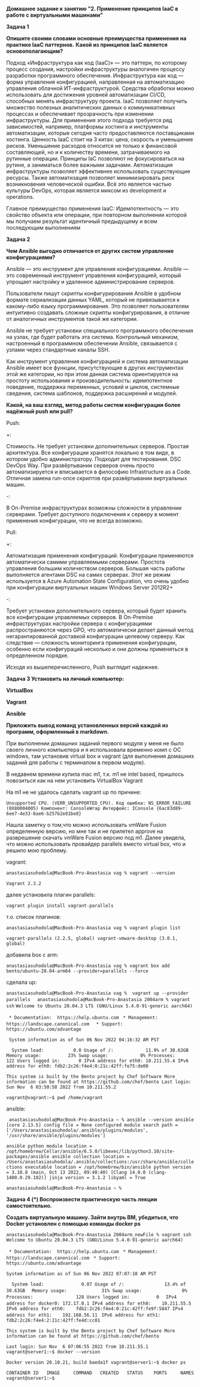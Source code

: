 **Домашнее задание к занятию "2. Применение принципов IaaC в работе с виртуальными машинами"**

**Задача 1**

**Опишите своими словами основные преимущества применения на практике IaaC паттернов.**
**Какой из принципов IaaC является основополагающим?**

Подход «Инфраструктура как код (IaaC)» — это паттерн, по которому процесс создания, настройки инфраструктуры 
аналогичен процессу разработки программного обеспечения.
Инфраструктура как код —  форма управления конфигурацией, направленная на автоматизацию управления облачной ИТ-инфраструктурой. 
Средства обработки можно использовать для достижения уровней автоматизации CI/CD, способных менять инфраструктуру проекта. 
IaaC позволяет получить множество полезных аналитических данных о коммуникативных процессах и обеспечивает прозрачность при 
изменении инфраструктуры. Для применения этого подхода требуется ряд зависимостей, например, платформы хостинга и 
инструменты автоматизации, которые сегодня часто предоставляются поставщиками хостинга.
Ценность IaaC стоит на 3 китах: цена, скорость и уменьшение рисков. Уменьшение расходов относится не только к финансовой составляющей, 
но и к количеству времени, затрачиваемого на рутинные операции. Принципы IaC позволяют не фокусироваться на рутине, 
а заниматься более важными задачами. Автоматизация инфраструктуры позволяет эффективнее использовать существующие ресурсы. 
Также автоматизация позволяет минимизировать риск возникновения человеческой ошибки. Всё это является частью культуры DevOps, 
которая является миксом из development и operations.

Главное преимущество применения IaaC:
Идемпотентность — это свойство объекта или операции, при повторном выполнении которой мы получаем результат идентичный 
предыдущему и всем последующим выполнениям

**Задача 2**

**Чем Ansible выгодно отличается от других систем управление конфигурациями?**


Ansible — это инструмент для управления конфигурациями.
Ansible — это современный инструмент управления конфигурацией, который упрощает настройку и удаленное администрирование серверов.

Пользователи пишут скрипты конфигурирования Ansible в удобном формате сериализации данных YAML, который не привязывается 
к какому-либо языку программирования. Это позволяет пользователям интуитивно создавать сложные скрипты конфигурирования, 
в отличие от аналогичных инструментов такой же категории.

Ansible не требует установки специального программного обеспечения на узлах, где будет работать эта система. Контрольный механизм, 
настроенный в программном обеспечении Ansible, связывается с узлами через стандартные каналы SSH.

Как инструмент управления конфигурацией и система автоматизации Ansible имеет все функции, присутствующие в других инструментах 
этой же категории, но при этом данная система ориентируется на простоту использования и производительность:
идемпотентное поведение, поддержка переменных, условий и циклов, системные сведения, система шаблонов, поддержка расширений и модулей.

**Какой, на ваш взгляд, метод работы систем конфигурации более надёжный push или pull?**


Push:

+:

Стоимость. Не требует установки дополнительных серверов.
Простая архитектура. Все конфигурации хранятся локально в том виде, в котором удобно администратору.
Подходит для тестирования. DSC DevOps Way. При развёртывании серверов очень просто автоматизируется и вписывается в философию Infrastructure as a Code.
Отличная замена run-once скриптов при развёртывании виртуальных машин.

-:

В On-Premise инфраструктурах возможны cложности в управлении серверами. Требует доступного подключения к серверу в момент применения 
конфигурации, что не всегда возможно.


Pull:

+:

Автоматизация применения конфигураций. Конфигурации применяются автоматически самими управляемыми серверами.
Простота управления большим количеством серверов. Большая часть работы выполняется агентами DSC на самих серверах.
Этот же режим используется в Azure Automation State Configuration, что очень удобно при конфигурации виртуальных машин Windows 
Server 2012R2+

-:

Требует установки дополнительного сервера, который будет хранить все конфигурации управляемых серверов.
В On-Premise инфраструктурах настройки сервера с конфигурациями распространяются через GPO, что автоматически делает данный 
метод негарантированной доставкой конфигурации целевому серверу.
Как следствие — сложность мониторинга применения конфигурации, особенно если конфигураций несколько и они должны применяться 
в определенном порядке.

Исходя из вышеперечисленного, Push выглядит надежнее.


**Задача 3
Установить на личный компьютер:**

**VirtualBox**

**Vagrant**

**Ansible**

**Приложить вывод команд установленных версий каждой из программ, оформленный в markdown.**


При выполнении домашних заданий первого модуля у меня не было своего личного компьютера и я использовала временно комп 
с ОС windows, там установив virtual box и vagrant (для выполнения домашних заданий для работы с терминалом в первом модуле).

В недавнем времени купила mac m1, т.к. m1 не intel based, пришлось повозиться как на нем установить
VirtualBox
Vagrant
 
На m1 не не удалось сделать vagrant up по причине:

`Unsupported CPU. (VERR_UNSUPPORTED_CPU).
Код ошибки:
NS_ERROR_FAILURE (0X80004005)
Компонент:
ConsoleWrap
Интерфейс:
IConsole {6ac83d89-6ee7-4e33-8ae6-b257b2e81be8}`

Нашла заметку о том,что можно использовать vmWare Fusion определенную версию, но мне так и не прилетел approve на разврешение
скачать vmWare Fusion версию под m1. Далее увидела, что можно использовать провайдер parallels вместо virtual box, что и
решило мою проблему.

vagrant:

`anastasiasuhodola@MacBook-Pro-Anastasia vag % vagrant --version
`

`Vagrant 2.3.2`

далее установила плагин parallels:

`vagrant plugin install vagrant-parallels`

т.о. список плагинов:

`anastasiasuhodola@MacBook-Pro-Anastasia vag % vagrant plugin list
`

`vagrant-parallels (2.2.5, global)
vagrant-vmware-desktop (3.0.1, global)`

добавила box c arm:

`anastasiasuhodola@MacBook-Pro-Anastasia vag % vagrant box add bento/ubuntu-20.04-arm64 --provider=parallels --force
`

сделала up:

`anastasiasuhodola@MacBook-Pro-Anastasia vag %  vagrant up --provider parallels 
`
`anastasiasuhodola@MacBook-Pro-Anastasia 2004arm % vagrant ssh`
`Welcome to Ubuntu 20.04.3 LTS (GNU/Linux 5.4.0-91-generic aarch64)`

` * Documentation:  https://help.ubuntu.com`
` * Management:     https://landscape.canonical.com`
`  * Support:        https://ubuntu.com/advantage`

 ` System information as of Sun 06 Nov 2022 04:16:32 AM PST`

`  System load:           0.0
  Usage of /:            11.9% of 30.63GB
  Memory usage:          23%
  Swap usage:            0%
  Processes:             122
  Users logged in:       0
  IPv4 address for eth0: 10.211.55.4
  IPv6 address for eth0: fdb2:2c26:f4e4:0:21c:42ff:fe75:de00`


`This system is built by the Bento project by Chef Software
More information can be found at https://github.com/chef/bento
Last login: Sun Nov  6 03:50:58 2022 from 10.211.55.2
`

`vagrant@vagrant:~$ pwd
/home/vagrant`

ansible:

`
anastasiasuhodola@MacBook-Pro-Anastasia ~ % ansible --version
ansible [core 2.13.5]
  config file = None
  configured module search path = ['/Users/anastasiasuhodola/.ansible/plugins/modules', '/usr/share/ansible/plugins/modules']`

`ansible python module location = /opt/homebrew/Cellar/ansible/6.5.0/libexec/lib/python3.10/site-packages/ansible
  ansible collection location = /Users/anastasiasuhodola/.ansible/collections:/usr/share/ansible/collections
  executable location = /opt/homebrew/bin/ansible
  python version = 3.10.8 (main, Oct 13 2022, 09:48:40) [Clang 14.0.0 (clang-1400.0.29.102)]
  jinja version = 3.1.2
  libyaml = True`

`anastasiasuhodola@MacBook-Pro-Anastasia ~ % `



**Задача 4 (*)
Воспроизвести практическую часть лекции самостоятельно.**

**Создать виртуальную машину.
Зайти внутрь ВМ, убедиться, что Docker установлен с помощью команды
docker ps**

`anastasiasuhodola@MacBook-Pro-Anastasia 2004arm_newFile % vagrant ssh                                 
Welcome to Ubuntu 20.04.3 LTS (GNU/Linux 5.4.0-91-generic aarch64)
`

` * Documentation:  https://help.ubuntu.com`
` * Management:     https://landscape.canonical.com`
` * Support:        https://ubuntu.com/advantage`


`System information as of Sun 06 Nov 2022 07:07:10 AM PST`

`  System load:              0.07
  Usage of /:               13.4% of 30.63GB`
`  Memory usage:             31%
  Swap usage:               0%`
`  Processes:                128
  Users logged in:          0`
`  IPv4 address for docker0: 172.17.0.1
  IPv4 address for eth0:    10.211.55.5`
`  IPv6 address for eth0:    fdb2:2c26:f4e4:0:21c:42ff:fe9f:5847
  IPv4 address for eth1:    192.168.56.11`
`  IPv6 address for eth1:    fdb2:2c26:f4e4:2:21c:42ff:fe4d:cc01
`

`This system is built by the Bento project by Chef Software
More information can be found at https://github.com/chef/bento`

`Last login: Sun Nov  6 07:06:55 2022 from 10.211.55.1
vagrant@server1:~$ docker --version`

`Docker version 20.10.21, build baeda1f
vagrant@server1:~$ docker ps`

`CONTAINER ID   IMAGE     COMMAND   CREATED   STATUS    PORTS     NAMES
vagrant@server1:~$ `